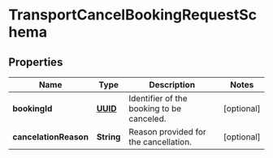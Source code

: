 # TransportCancelBookingRequestSchema

## Properties
Name | Type | Description | Notes
------------ | ------------- | ------------- | -------------
**bookingId** | [**UUID**](UUID.md) | Identifier of the booking to be canceled. |  [optional]
**cancelationReason** | **String** | Reason provided for the cancellation. |  [optional]

